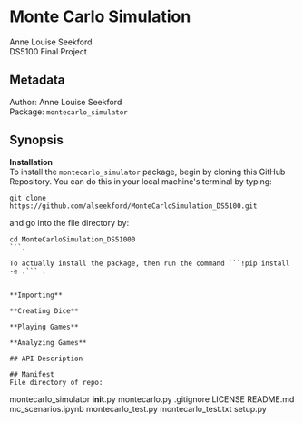 # Monte Carlo Simulation
Anne Louise Seekford  
DS5100 Final Project


## Metadata  

Author: Anne Louise Seekford  
Package: 
```montecarlo_simulator```

## Synopsis  

**Installation**  
To install the ```montecarlo_simulator``` package, begin by cloning this GitHub Repository. You can do this in your local machine's terminal by typing:
```
git clone https://github.com/alseekford/MonteCarloSimulation_DS5100.git
``` 
and go into the file directory by:
```
cd MonteCarloSimulation_DS51000
```.  

To actually install the package, then run the command ```!pip install -e .``` .


**Importing**

**Creating Dice**

**Playing Games**

**Analyzing Games**

## API Description  

## Manifest  
File directory of repo:
```
montecarlo_simulator
  __init__.py
  montecarlo.py
.gitignore
LICENSE
README.md
mc_scenarios.ipynb
montecarlo_test.py
montecarlo_test.txt
setup.py
```

